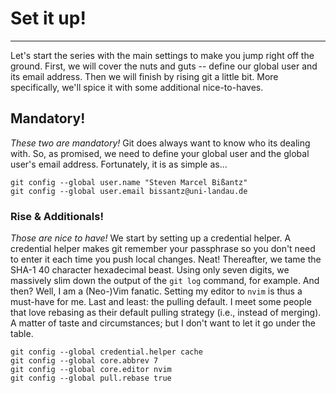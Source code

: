 
# Set it up! 

---

Let's start the series with the main settings to make you jump right off the
ground. First, we will cover the nuts and guts -- define our global user and
its email address. Then we will finish by rising git a little bit. More
specifically, we'll spice it with some additional nice-to-haves.

## Mandatory!

*These two are mandatory!* Git does always want to know who its dealing with.
So, as promised, we need to define your global user and the global user's email
address. Fortunately, it is as simple as...


```
git config --global user.name "Steven Marcel Bißantz" 
git config --global user.email bissantz@uni-landau.de
```

### Rise & Additionals!

*Those are nice to have!* We start by setting up a credential helper. A
credential helper makes git remember your passphrase so you don't need to enter
it each time you push local changes. Neat! Thereafter, we tame the SHA-1 40
character hexadecimal beast. Using only seven digits, we massively slim down
the output of the `git log` command, for example. And then? Well, I am a
(Neo-)Vim fanatic. Setting my editor to `nvim` is thus a must-have for me. Last
and least: the pulling default. I meet some people that love rebasing as their
default pulling strategy (i.e., instead of merging). A matter of taste and
circumstances; but I don't want to let it go under the table.

```
git config --global credential.helper cache
git config --global core.abbrev 7
git config --global core.editor nvim
git config --global pull.rebase true
```
